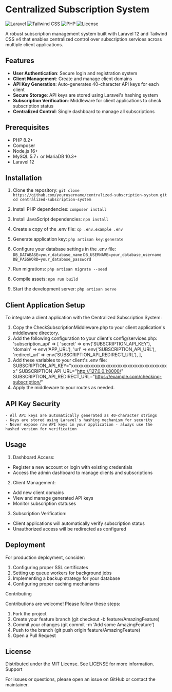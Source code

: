 # Centralized Subscription System

![Laravel](https://img.shields.io/badge/Laravel-12-FF2D20?logo=laravel)
![Tailwind CSS](https://img.shields.io/badge/Tailwind_CSS-v4-06B6D4?logo=tailwindcss)
![PHP](https://img.shields.io/badge/PHP-8.2+-777BB4?logo=php)
![License](https://img.shields.io/badge/license-MIT-blue)

A robust subscription management system built with Laravel 12 and Tailwind CSS v4 that enables centralized control over subscription services across multiple client applications.

## Features

-   **User Authentication**: Secure login and registration system
-   **Client Management**: Create and manage client domains
-   **API Key Generation**: Auto-generates 40-character API keys for each client
-   **Secure Storage**: API keys are stored using Laravel's hashing system
-   **Subscription Verification**: Middleware for client applications to check subscription status
-   **Centralized Control**: Single dashboard to manage all subscriptions

## Prerequisites

-   PHP 8.2+
-   Composer
-   Node.js 16+
-   MySQL 5.7+ or MariaDB 10.3+
-   Laravel 12

## Installation

1. Clone the repository:
   `git clone https://github.com/yourusername/centralized-subscription-system.git`
   `cd centralized-subscription-system`

2. Install PHP dependencies:
   `composer install`

3. Install JavaScript dependencies:
   `npm install`

4. Create a copy of the .env file:
   `cp .env.example .env`

5. Generate application key:
   `php artisan key:generate`

6. Configure your database settings in the .env file:
   `DB_DATABASE=your_database_name`
   `DB_USERNAME=your_database_username`
   `DB_PASSWORD=your_database_password`

7. Run migrations:
   `php artisan migrate --seed`

8. Compile assets:
   `npm run build`

9. Start the development server:
   `php artisan serve`

## Client Application Setup

To integrate a client application with the Centralized Subscription System:

1. Copy the CheckSubscriptionMiddleware.php to your client application's middleware directory.
2. Add the following configuration to your client's config/services.php:
   'subscription_api' => [
   'secret' => env('SUBSCRIPTION_API_KEY'),
   'domain' => env('APP_URL'),
   'url' => env('SUBSCRIPTION_API_URL'),
   'redirect_url' => env('SUBSCRIPTION_API_REDIRECT_URL'),
   ],
3. Add these variables to your client's .env file:
   SUBSCRIPTION_API_KEY="xxxxxxxxxxxxxxxxxxxxxxxxxxxxxxxxxxxxxxxx"
   SUBSCRIPTION_API_URL="http://127.0.0.1:8000/"
   SUBSCRIPTION_API_REDIRECT_URL="https://example.com/checking-subscription/"
4. Apply the middleware to your routes as needed.

## API Key Security

    - All API keys are automatically generated as 40-character strings
    - Keys are stored using Laravel's hashing mechanism for security
    - Never expose raw API keys in your application - always use the hashed version for verification

## Usage

1.  Dashboard Access:

-   Register a new account or login with existing credentials
-   Access the admin dashboard to manage clients and subscriptions

2.  Client Management:

-   Add new client domains
-   View and manage generated API keys
-   Monitor subscription statuses

3.  Subscription Verification:

-   Client applications will automatically verify subscription status
-   Unauthorized access will be redirected as configured

## Deployment

For production deployment, consider:

1. Configuring proper SSL certificates
2. Setting up queue workers for background jobs
3. Implementing a backup strategy for your database
4. Configuring proper caching mechanisms

Contributing

Contributions are welcome! Please follow these steps:

1. Fork the project
2. Create your feature branch (git checkout -b feature/AmazingFeature)
3. Commit your changes (git commit -m 'Add some AmazingFeature')
4. Push to the branch (git push origin feature/AmazingFeature)
5. Open a Pull Request

## License

Distributed under the MIT License. See LICENSE for more information.
Support

For issues or questions, please open an issue on GitHub or contact the maintainer.
